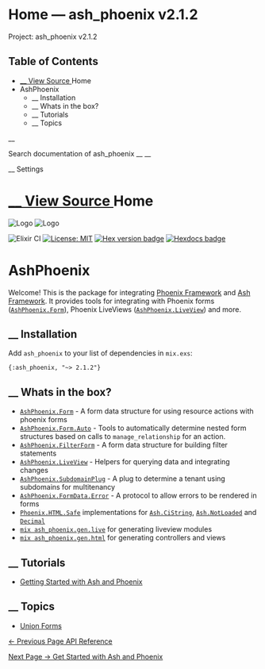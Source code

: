 # Home — ash_phoenix v2.1.2

Project: ash_phoenix v2.1.2

## Table of Contents

- [ __ View Source ](external_link) Home
- AshPhoenix
  - __ Installation
  - __ Whats in the box?
  - __ Tutorials
  - __ Topics

__

Search documentation of ash_phoenix __ __

__ Settings

#  [ __ View Source ](external_link) Home

![Logo](external_link) ![Logo](external_link)

![Elixir CI](external_link) [![License: MIT](external_link)](https://opensource.org/licenses/MIT) [![Hex version badge](external_link)](https://hex.pm/packages/ash_phoenix) [![Hexdocs badge](external_link)](https://hexdocs.pm/ash_phoenix)

# AshPhoenix

Welcome! This is the package for integrating [Phoenix Framework](external_link) and [Ash Framework](external_link). It provides tools for integrating with Phoenix forms ([`AshPhoenix.Form`](external_link)), Phoenix LiveViews ([`AshPhoenix.LiveView`](external_link)) and more.

##  __ Installation

Add `ash_phoenix` to your list of dependencies in `mix.exs`:
    
    
    {:ash_phoenix, "~> 2.1.2"}

##  __ Whats in the box?

  * [`AshPhoenix.Form`](external_link) \- A form data structure for using resource actions with phoenix forms
  * [`AshPhoenix.Form.Auto`](external_link) \- Tools to automatically determine nested form structures based on calls to `manage_relationship` for an action.
  * [`AshPhoenix.FilterForm`](external_link) \- A form data structure for building filter statements
  * [`AshPhoenix.LiveView`](external_link) \- Helpers for querying data and integrating changes
  * [`AshPhoenix.SubdomainPlug`](external_link) \- A plug to determine a tenant using subdomains for multitenancy
  * [`AshPhoenix.FormData.Error`](external_link) \- A protocol to allow errors to be rendered in forms
  * [`Phoenix.HTML.Safe`](external_link) implementations for [`Ash.CiString`](3.4.1/Ash.CiString.html), [`Ash.NotLoaded`](3.4.1/Ash.NotLoaded.html) and [`Decimal`](external_link)
  * [`mix ash_phoenix.gen.live`](external_link) for generating liveview modules
  * [`mix ash_phoenix.gen.html`](external_link) for generating controllers and views



##  __ Tutorials

  * [Getting Started with Ash and Phoenix](external_link)



##  __ Topics

  * [Union Forms](external_link)



[ ← Previous Page  API Reference  ](external_link)

[ Next Page →  Get Started with Ash and Phoenix  ](external_link)
